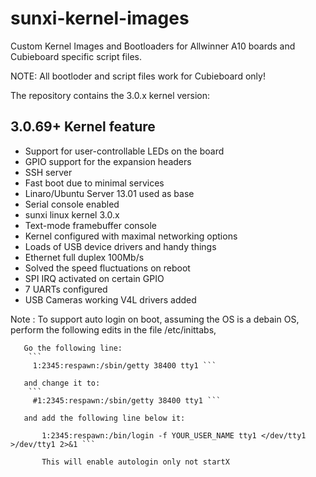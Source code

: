 sunxi-kernel-images
===================

Custom Kernel Images and Bootloaders for Allwinner A10 boards and Cubieboard specific script files.

NOTE: All bootloder and script files work for Cubieboard only!

The repository contains the 3.0.x kernel version:

 3.0.69+ Kernel feature
 ----------------------
 
* Support for user-controllable LEDs on the board 
* GPIO support for the expansion headers 
* SSH server 
* Fast boot due to minimal services 
* Linaro/Ubuntu Server 13.01 used as base 
* Serial console enabled 
* sunxi linux kernel 3.0.x 
* Text-mode framebuffer console 
* Kernel configured with maximal networking options
* Loads of USB device drivers and handy things
* Ethernet full duplex 100Mb/s 
* Solved the speed fluctuations on reboot
* SPI IRQ activated on certain GPIO
* 7 UARTs configured
* USB Cameras working V4L drivers added
	

Note : To support auto login on boot, assuming the OS is a debain OS, perform the following edits 
       in the file /etc/inittabs,
       
       Go the following line:
		```
      	 1:2345:respawn:/sbin/getty 38400 tty1 ```
       
       and change it to:
		```
      	 #1:2345:respawn:/sbin/getty 38400 tty1 ```
       
       and add the following line below it:
```
       1:2345:respawn:/bin/login -f YOUR_USER_NAME tty1 </dev/tty1 >/dev/tty1 2>&1 ```
       
       This will enable autologin only not startX
  


